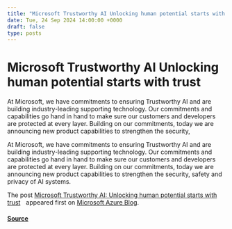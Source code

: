 ```yaml
---
title: "Microsoft Trustworthy AI Unlocking human potential starts with trust"
date: Tue, 24 Sep 2024 14:00:00 +0000
draft: false
type: posts
---
```

# Microsoft Trustworthy AI Unlocking human potential starts with trust





At Microsoft, we have commitments to ensuring Trustworthy AI and are building industry-leading supporting technology. Our commitments and capabilities go hand in hand to make sure our customers and developers are protected at every layer. Building on our commitments, today we are announcing new product capabilities to strengthen the security,

At Microsoft, we have commitments to ensuring Trustworthy AI and are building industry-leading supporting technology. Our commitments and capabilities go hand in hand to make sure our customers and developers are protected at every layer. Building on our commitments, today we are announcing new product capabilities to strengthen the security, safety and privacy of AI systems.

The post [Microsoft Trustworthy AI: Unlocking human potential starts with trust](https://blogs.microsoft.com/blog/2024/09/24/microsoft-trustworthy-ai-unlocking-human-potential-starts-with-trust/)    appeared first on [Microsoft Azure Blog](https://azure.microsoft.com/en-us/blog).

#### [Source](https://blogs.microsoft.com/blog/2024/09/24/microsoft-trustworthy-ai-unlocking-human-potential-starts-with-trust/)

